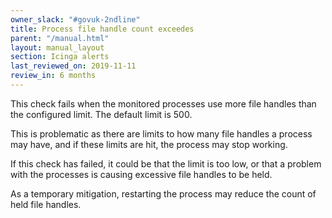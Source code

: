 ```yaml
---
owner_slack: "#govuk-2ndline"
title: Process file handle count exceedes
parent: "/manual.html"
layout: manual_layout
section: Icinga alerts
last_reviewed_on: 2019-11-11
review_in: 6 months
---
```


This check fails when the monitored processes use more file handles
than the configured limit. The default limit is 500.

This is problematic as there are limits to how many file handles a
process may have, and if these limits are hit, the process may stop
working.

If this check has failed, it could be that the limit is too low, or
that a problem with the processes is causing excessive file handles to
be held.

As a temporary mitigation, restarting the process may reduce the count
of held file handles.
